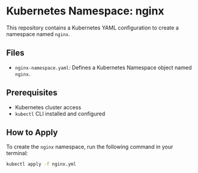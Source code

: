 # Kubernetes Namespace: nginx

This repository contains a Kubernetes YAML configuration to create a namespace named `nginx`.

## Files

- `nginx-namespace.yaml`: Defines a Kubernetes Namespace object named `nginx`.

## Prerequisites

- Kubernetes cluster access
- `kubectl` CLI installed and configured

## How to Apply

To create the `nginx` namespace, run the following command in your terminal:

```bash
kubectl apply -f nginx.yml
